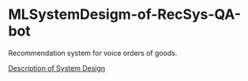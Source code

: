 # MLSystemDesigm-of-RecSys-QA-bot
Recommendation system for voice orders of goods.

[Description of System Design](https://docs.google.com/document/d/1nwuUi6RI0UNb6d2bqKBZylEwyQvpU9aYjXOi_ln0_YU/edit?usp=sharing)